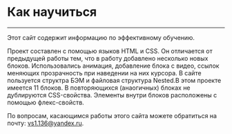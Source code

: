# Как научиться
---------------

Этот сайт содержит информацию по эффективному обучению.

Проект составлен с помощью языков HTML и CSS. Он отличается от предыдущей работы тем,
что в работу добавлено несколько новых блоков. Использовались анимация,
добавление блока с видео, ссылок меняющих прозрачность при наведении на них курсора.
В сайте пользуется структра БЭМ и файловая структура Nested.В этом проекте имеется 11 блоков.
В повторяющихся (анаогичных) блоках не дублируются CSS-свойства. Элементы внутри блоков
расположены с помощью флекс-свойств.

По вопросам, касающимся работы этого сайта можете обратиться на почту: vs1.136@yandex.ru.
